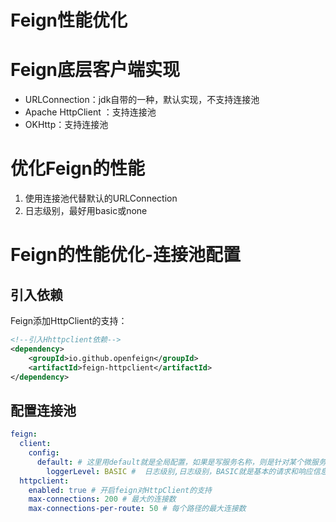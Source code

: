 # Feign性能优化
# Feign底层客户端实现

- URLConnection：jdk自带的一种，默认实现，不支持连接池
- Apache HttpClient ：支持连接池
- OKHttp：支持连接池

# 优化Feign的性能

1. 使用连接池代替默认的URLConnection
2. 日志级别，最好用basic或none

# Feign的性能优化-连接池配置

## 引入依赖

Feign添加HttpClient的支持：

```xml
<!--引入Hhttpclient依赖-->
<dependency>
    <groupId>io.github.openfeign</groupId>
    <artifactId>feign-httpclient</artifactId>
</dependency>
```

## 配置连接池

```yaml
feign:
  client:
    config:
      default: # 这里用default就是全局配置，如果是写服务名称，则是针对某个微服务的配置
        loggerLevel: BASIC #  日志级别,日志级别，BASIC就是基本的请求和响应信息
  httpclient:
    enabled: true # 开启feign对HttpClient的支持
    max-connections: 200 # 最大的连接数
    max-connections-per-route: 50 # 每个路径的最大连接数
```

